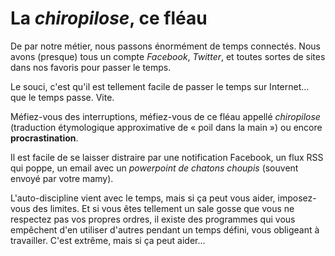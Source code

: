 # La *chiropilose*, ce fléau

De par notre métier, nous passons énormément de temps connectés. Nous avons (presque) tous un compte *Facebook*, *Twitter*, et toutes sortes de sites dans nos favoris pour passer le temps.

Le souci, c'est qu'il est tellement facile de passer le temps sur Internet… que le temps passe. Vite.

Méfiez-vous des interruptions, méfiez-vous de ce fléau appellé *chiropilose* (traduction étymologique approximative de « poil dans la main ») ou encore **procrastination**.

Il est facile de se laisser distraire par une notification Facebook, un flux RSS qui poppe, un email avec un *powerpoint de chatons choupis* (souvent envoyé par votre mamy).

L'auto-discipline vient avec le temps, mais si ça peut vous aider, imposez-vous des limites.
Et si vous êtes tellement un sale gosse que vous ne respectez pas vos propres ordres, il existe des programmes qui vous empêchent d'en utiliser d'autres pendant un temps défini, vous obligeant à travailler.
C'est extrême, mais si ça peut aider…

